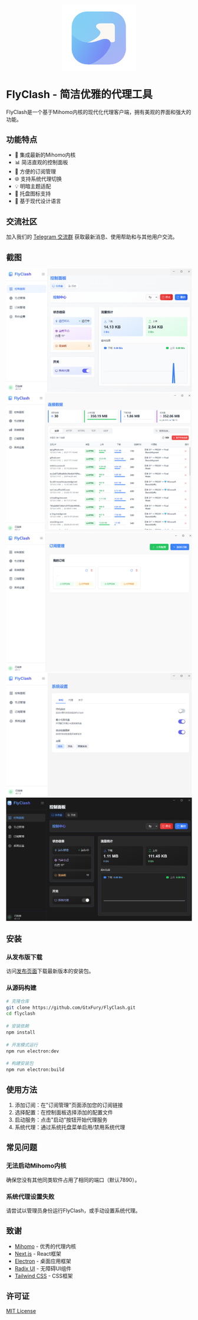 <p align="center">
  <img src="public/logo.png" alt="FlyClash Logo" width="200">
</p>

# FlyClash - 简洁优雅的代理工具

FlyClash是一个基于Mihomo内核的现代化代理客户端，拥有美观的界面和强大的功能。

## 功能特点

- 🚀 集成最新的Mihomo内核
- 📊 简洁直观的控制面板
- 🔧 方便的订阅管理
- 🌐 支持系统代理切换
- 💡 明暗主题适配
- 🔔 托盘图标支持
- 🎨 基于现代设计语言

## 交流社区

加入我们的 [Telegram 交流群](https://t.me/flyclash) 获取最新消息、使用帮助和与其他用户交流。

## 截图

![控制面板](screenshots/dashboard.png)
![连接数据](screenshots/connect.png)
![订阅管理](screenshots/subscriptions.png)
![系统设置](screenshots/settings.png)
![深色模式](screenshots/darkmode.png)

## 安装

### 从发布版下载

访问[发布页面](https://github.com/GtxFury/FlyClash/releases)下载最新版本的安装包。

### 从源码构建

```bash
# 克隆仓库
git clone https://github.com/GtxFury/FlyClash.git
cd flyclash

# 安装依赖
npm install

# 开发模式运行
npm run electron:dev

# 构建安装包
npm run electron:build
```

## 使用方法

1. 添加订阅：在"订阅管理"页面添加您的订阅链接
2. 选择配置：在控制面板选择添加的配置文件
3. 启动服务：点击"启动"按钮开始代理服务
4. 系统代理：通过系统托盘菜单启用/禁用系统代理

## 常见问题

### 无法启动Mihomo内核

确保您没有其他同类软件占用了相同的端口（默认7890）。

### 系统代理设置失败

请尝试以管理员身份运行FlyClash，或手动设置系统代理。

## 致谢

- [Mihomo](https://github.com/MetaCubeX/mihomo) - 优秀的代理内核
- [Next.js](https://nextjs.org) - React框架
- [Electron](https://www.electronjs.org) - 桌面应用框架
- [Radix UI](https://www.radix-ui.com) - 无障碍UI组件
- [Tailwind CSS](https://tailwindcss.com) - CSS框架

## 许可证

[MIT License](LICENSE)
